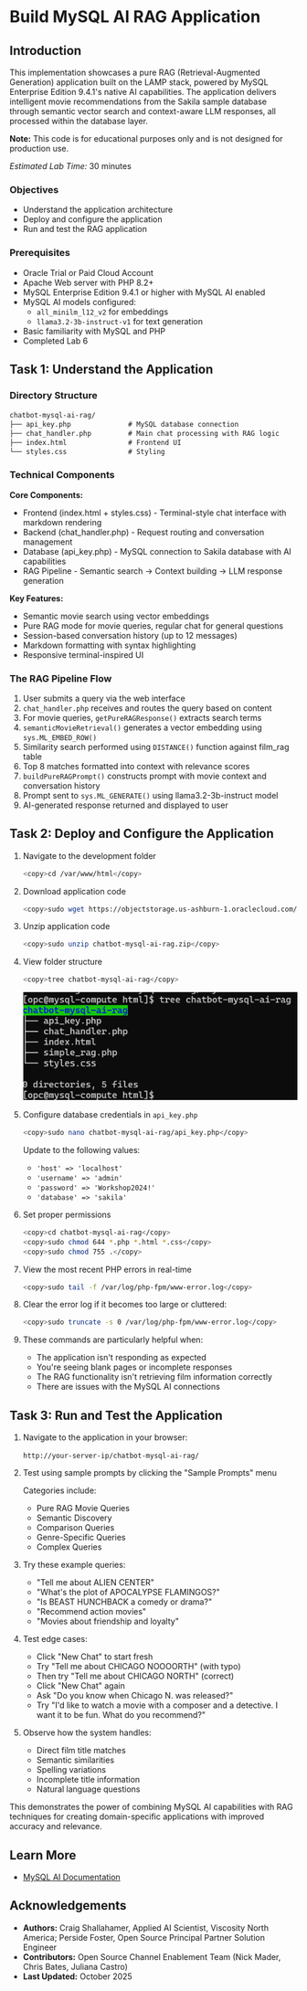 # Build MySQL AI RAG Application

## Introduction

This implementation showcases a pure RAG (Retrieval-Augmented Generation) application built on the LAMP stack, powered by MySQL Enterprise Edition 9.4.1's native AI capabilities. The application delivers intelligent movie recommendations from the Sakila sample database through semantic vector search and context-aware LLM responses, all processed within the database layer.

**Note:** This code is for educational purposes only and is not designed for production use.

_Estimated Lab Time:_ 30 minutes

### Objectives

- Understand the application architecture
- Deploy and configure the application
- Run and test the RAG application

### Prerequisites

- Oracle Trial or Paid Cloud Account
- Apache Web server with PHP 8.2+
- MySQL Enterprise Edition 9.4.1 or higher with MySQL AI enabled
- MySQL AI models configured:
  - `all_minilm_l12_v2` for embeddings
  - `llama3.2-3b-instruct-v1` for text generation
- Basic familiarity with MySQL and PHP
- Completed Lab 6

## Task 1: Understand the Application

### Directory Structure

```
chatbot-mysql-ai-rag/
├── api_key.php              # MySQL database connection
├── chat_handler.php         # Main chat processing with RAG logic
├── index.html               # Frontend UI
└── styles.css               # Styling
```

### Technical Components

**Core Components:**
- Frontend (index.html + styles.css) - Terminal-style chat interface with markdown rendering
- Backend (chat_handler.php) - Request routing and conversation management
- Database (api_key.php) - MySQL connection to Sakila database with AI capabilities
- RAG Pipeline - Semantic search → Context building → LLM response generation

**Key Features:**
- Semantic movie search using vector embeddings
- Pure RAG mode for movie queries, regular chat for general questions
- Session-based conversation history (up to 12 messages)
- Markdown formatting with syntax highlighting
- Responsive terminal-inspired UI

### The RAG Pipeline Flow

1. User submits a query via the web interface
2. `chat_handler.php` receives and routes the query based on content
3. For movie queries, `getPureRAGResponse()` extracts search terms
4. `semanticMovieRetrieval()` generates a vector embedding using `sys.ML_EMBED_ROW()`
5. Similarity search performed using `DISTANCE()` function against film_rag table
6. Top 8 matches formatted into context with relevance scores
7. `buildPureRAGPrompt()` constructs prompt with movie context and conversation history
8. Prompt sent to `sys.ML_GENERATE()` using llama3.2-3b-instruct model
9. AI-generated response returned and displayed to user

## Task 2: Deploy and Configure the Application

1. Navigate to the development folder

    ```bash
    <copy>cd /var/www/html</copy>
    ```

2. Download application code

    ```bash
    <copy>sudo wget https://objectstorage.us-ashburn-1.oraclecloud.com/p/zadOmciLI8d7flsZL2lnsDaibDYxQ8bCS5dXnFrSQWpf38-CUE1GwAG2gUkHB5sk/n/idazzjlcjqzj/b/mysql-ai-store/o/chatbot-mysql-ai-rag.zip</copy>
    ```

3. Unzip application code

    ```bash
    <copy>sudo unzip chatbot-mysql-ai-rag.zip</copy>
    ```

4. View folder structure

    ```bash
    <copy>tree chatbot-mysql-ai-rag</copy>
    ```
    ![chatbot-mysql-ai-rag folder content](./images/chatbot-mysql-ai-rag-tree.png "chatbot-mysql-ai-rag folder content")

5. Configure database credentials in `api_key.php`

    ```bash
    <copy>sudo nano chatbot-mysql-ai-rag/api_key.php</copy>
    ```

    Update to the following values:
    - `'host' => 'localhost'`
    - `'username' => 'admin'`
    - `'password' => 'Workshop2024!'`
    - `'database' => 'sakila'`

6. Set proper permissions

    ```bash
    <copy>cd chatbot-mysql-ai-rag</copy>
    <copy>sudo chmod 644 *.php *.html *.css</copy>
    <copy>sudo chmod 755 .</copy>
    ```

7. View the most recent PHP errors in real-time

    ```bash
    <copy>sudo tail -f /var/log/php-fpm/www-error.log</copy>
    ```

8. Clear the error log if it becomes too large or cluttered:

    ```bash
    <copy>sudo truncate -s 0 /var/log/php-fpm/www-error.log</copy>
    ```
9. These commands are particularly helpful when:
    - The application isn't responding as expected
    - You're seeing blank pages or incomplete responses
    - The RAG functionality isn't retrieving film information correctly
    - There are issues with the MySQL AI connections

## Task 3: Run and Test the Application

1. Navigate to the application in your browser:

    `http://your-server-ip/chatbot-mysql-ai-rag/`

2. Test using sample prompts by clicking the "Sample Prompts" menu

    Categories include:
    - Pure RAG Movie Queries
    - Semantic Discovery
    - Comparison Queries
    - Genre-Specific Queries
    - Complex Queries

3. Try these example queries:

    - "Tell me about ALIEN CENTER"
    - "What's the plot of APOCALYPSE FLAMINGOS?"
    - "Is BEAST HUNCHBACK a comedy or drama?"
    - "Recommend action movies"
    - "Movies about friendship and loyalty"

4. Test edge cases:

    - Click "New Chat" to start fresh
    - Try "Tell me about CHICAGO NOOOORTH" (with typo)
    - Then try "Tell me about CHICAGO NORTH" (correct)
    - Click "New Chat" again
    - Ask "Do you know when Chicago N. was released?"
    - Try "I'd like to watch a movie with a composer and a detective. I want it to be fun. What do you recommend?"

5. Observe how the system handles:

    - Direct film title matches
    - Semantic similarities
    - Spelling variations
    - Incomplete title information
    - Natural language questions

This demonstrates the power of combining MySQL AI capabilities with RAG techniques for creating domain-specific applications with improved accuracy and relevance.

## Learn More

- [MySQL AI Documentation](https://dev.mysql.com/doc/mysql-ai/9.4/en/)

## Acknowledgements

- **Authors:** Craig Shallahamer, Applied AI Scientist, Viscosity North America; Perside Foster, Open Source Principal Partner Solution Engineer
- **Contributors:** Open Source Channel Enablement Team (Nick Mader, Chris Bates, Juliana Castro)
- **Last Updated:** October 2025
